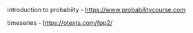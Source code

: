 introduction to probabiity - https://www.probabilitycourse.com

timeseries - https://otexts.com/fpp2/
